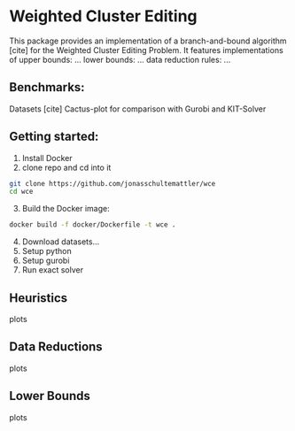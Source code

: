 # Weighted Cluster Editing

This package provides an implementation of a branch-and-bound algorithm [cite] for the Weighted Cluster Editing Problem.
It features implementations of
upper bounds:
...
lower bounds:
...
data reduction rules:
...

## Benchmarks:
Datasets [cite]
Cactus-plot for comparison with Gurobi and KIT-Solver

## Getting started:
1. Install Docker
2. clone repo and cd into it
```bash
git clone https://github.com/jonasschultemattler/wce
cd wce
```
3. Build the Docker image:
```bash
docker build -f docker/Dockerfile -t wce .
```
4. Download datasets...
5. Setup python
6. Setup gurobi
7. Run exact solver

## Heuristics
plots
## Data Reductions
plots
## Lower Bounds
plots